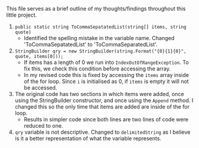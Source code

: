 This file serves as a brief outline of my thoughts/findings throughout this little project.

1. `public static string ToCommaSepatatedList(string[] items, string quote)`
    - Identified the spelling mistake in the variable name. Changed 'ToCommaSepatatedList' to 'ToCommaSeparatedList'.
2. `StringBuilder qry = new StringBuilder(string.Format("{0}{1}{0}", quote, items[0]));`
    - If items has a length of 0 we run into `IndexOutOfRangeException`. To fix this, we check this condition before accessing the array.
    - In my revised code this is fixed by accessing the `items` array inside of the for loop. Since `i` is initialised as 0, if `items` is empty it will not be accessed.
3. The original code has two sections in which items were added, once using the StringBuilder constructor, and once using the `Append` method. I changed this so the only time that items are added are inside of the for loop. 
   - Results in simpler code since both lines are two lines of code were reduced to one.
4. `qry` variable is not descriptive. Changed to `delimitedString` as I believe is it a better representation of what the variable represents.